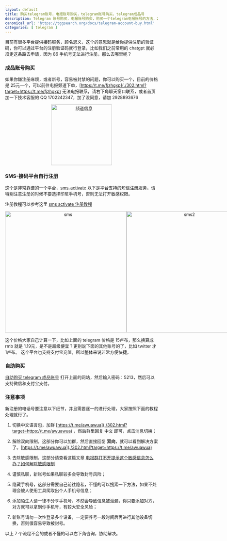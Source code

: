 ```yaml
---
layout: default
title: 购买telegram账号，电报账号购买，telegram账号购买，telegram成品号
description: Telegram 账号购买，电报账号购买，购买一个telegram电报账号的方法，25元一个永久私人账号，如果不想购买，想自己接码注册，这里也有非常详细的教程，接码注册就10元以下，但是过程会比较繁琐一些。
canonical_url: 'https://tggsearch.org/docs/telegram-account-buy.html'
categories: [ telegram ]
---
```

目前有很多平台提供接码服务，顾名思义，这个的意思就是给你提供注册的验证码，你可以通过平台的注册验证码就行登录，比如我们之前常用的 chatgpt 就必须走这条路去申请，因为 86 手机号无法进行注册。那么去哪里呢？
### 成品账号购买

如果你嫌注册麻烦，或者新号，容易被封禁的问题，你可以购买一个，目前的价格是 25元一个，可以前往电报频道下单，[https://t.me/fjzhgxp](./302.html?target=https://t.me/fjzhgxp) 无法电报联系，请右下角聊天窗口联系，或者首页加一下技术客服的 QQ 1702242347，加了没同意，请加 2928893676
<div align=center>
    <img alt="频道信息" src="https://cdn.jsdelivr.net/gh/tggsearch/tggsearch.github.io/assets/img/account-buy.webp" height=200px onerror="this.onerror=null;this.src='/assets/img/account-buy.webp'" />
</div>

### SMS-接码平台自行注册

这个是非常靠谱的一个平台，[sms-activate](./302.html?target=https://sms-activate.org/?ref=2821105) 以下是平台支持的短信注册服务，请特别注意注册的时候不要选择印尼手机号，否则无法打开敏感权限。

注册教程可以参考这里 [sms activate 注册教程](./receive-code.html)

<div align=center  style="display: flex">
    <img style="flex: 1;text-align: center;object-fit: cover;" alt="sms" src="https://cdn.jsdelivr.net/gh/tggsearch/tggsearch.github.io/assets/img/sms-1.webp" height=400px onerror="this.onerror=null;this.src='/assets/img/sms-1.webp'" />
    <img style="flex: 1;text-align: center;object-fit: cover;" alt="sms2" src="https://cdn.jsdelivr.net/gh/tggsearch/tggsearch.github.io/assets/img/sms-2.webp" height=400px onerror="this.onerror=null;this.src='/assets/img/sms-2.webp'" />
</div>

这个价格大家自己计算一下，比如上面的 telegram 价格是 15卢布，那么换算成 rmb 就是 1.19元，是不是超级便宜？更别说下面的其他账号的了，比如 twitter 才 1卢布。
这个平台也支持支付宝充值，所以整体来说非常方便快捷。

### 自助购买
[自助购买 telegram 成品账号](./302.html?target=http://tggsearch.shop?from=10664&cid=25&mid=154) 打开上面的网站，然后输入密码：5213，然后可以支持微信和支付宝支付。

### 注意事项

新注册的电话号要注意以下细节，并且需要逐一的进行处理，大家按照下面的教程处理就行了。

1. 切换中文语言包，加群 [https://t.me/awuawua](./302.html?target=https://t.me/awuawua) ，然后群里回复 中文 即可，点击消息切换；

2. 解除双向限制，这部分你可以加群，然后直接回复 <b>双向</b>，就可以看到解决方案了。[https://t.me/awuawua](./302.html?target=https://t.me/awuawua)

3. 去除敏感限制，这部分请查看这篇文章 [电报群打不开提示这个敏感信息怎么办？如何解除敏感限制](./telegram-group-spc.html)

4. 谨慎私聊，新账号如果私聊较多会导致封号风险；

5. 隐藏手机号，这部分需要自己前往隐私，不懂的可以搜索一下方法，如果不处理会被人使用工具爬取出个人手机号信息；

6. 添加陌生人请一律不分享手机号，不然会导致信息被泄漏，你只要添加对方，对方就可以拿到你手机号，有较大安全风险；

7. 新账号请勿一次性登录多个设备，一定要养号一段时间后再进行其他设备切换，否则很容易导致被封号。

以上 7 个流程不会的或者不懂的可以右下角咨询，协助解决。


